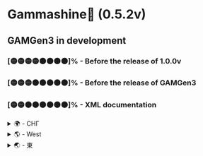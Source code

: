 # Gammashine💛 (0.5.2v)
##  GAMGen3 in development

### [🟡🟡🟡🟡⚫⚫⚫⚫]% - Before the release of 1.0.0v  
### [🟡🟡🟡⚫⚫⚫⚫⚫]% - Before the release of GAMGen3  
### [🟡🟡⚫⚫⚫⚫⚫⚫]% - XML documentation    

<details>
  <summary>🌍 - СНГ</summary>

💛 Кошачья библиотчека в совокупе с системой GAM - Модульная архитектура Гаммы.
❗ Данная библиотека сделана любителем для собственных нужд и своих идей. Библиотека открыта для любого желающего, если вам понравится моя концепция разработки видеоигр.

🔶 Понимание концепции:
🔸 Модульность - Я стараюсь с каждым разом делать больше упор на самобытность всех систем, так как у меня все состоит из модулей
🔸 Изменчивость - В системе я предусматриваю изменчивость всего, чего я могу реализовать. Например модули могут менять свое состояние тем самым открывая собственные возможности и повышая производительность без каких либо усилий
🔸 Унификация - Здесь практически везде используются собственный стандарт именования и построения. При построении проекта он сам по себе начинает документировать из-за единоличного API. Есть конечно некоторые механизмы которые выбиваются вне самой системы, но стараюсь их всех подогнать в одну сторону. Практически все унаследовано от интерфейсов, которые используются таким образом, что описывают и стандартизируют проект, если конечно же все написано на Мастермайндах.
🔸 Модифицируемость - Позволяет стараться по минимум изменять или даже добавлять вовсе новый функционал без лишнего затрагивания других мест
🔸 Простота - Система не делается таким образом, чтобы "красоваться" ее сложностью и не пониманию других. Изначально вся задумка и начиналась с того, чтобы упростить написание проектов. Также в системе сложно запутаться, так как в основном она имеет 5 звеньев везде, если вы пишите по ее стандартам. Синхронизация данных может оказаться самой мудренной частью, но если следовать именованию и концепции данных (как описано ниже) - запутанность будет сводится к минимуму.

🔶 Понимание системы:
🔸 0_RulecoreSupremind - Вся назовем ее архитектура и ее особенности начинаются отсюда. На самом деле это такая же система (4_Mastermind), но имеет нюанс - он проигрывает другие системы и имеет немного отличий в структуре, так как в системе предусмотренно изменчивость состояний, о чем пойдет речь дальше. По строение и понимаю это тоже самое, что и другие системы. Не смотря на то, что все системы унаследованы от MonoBehaviour, только RulecoreSupremind использует его методы, нежели другие, хотя все системы могут проиграть самих себя.
🔸 1_Fold - Данные, они же "Складки" - что намекает на их изменчивость. Изначально концепция всей системы начиналась с модульного оригами, что кстати по сути и остается в ее сердцевине, пусть и не так вызывающе. Отличие данных является в том, что они практически все публичны. Я решила, что к данным пусть будут иметь доступ все, ибо запутаться в этом очень сложно. Также большой акцент на переиспользовании тех же данных, которые имеются в других модулях (2_Module). Данные делятся на 4 вида:
  🔹Mod2ata - Данные, которые относятся конкретно к модулю для описания его изменчивости (GAMGen3 с модулем - IMultipurposeModulable).
  🔹Fold - Данные, которые требуются для работы самого модуля, они имеют в себе суть привязанности к самому модулю. Такие данные именуются как - FishFold.
  🔹Bind - Данные, которые требуются для дополнительной работы модуля извне (суть переиспользования других данных). В дальнейшем их нужно синхронизировать. Такие данные именуются как - FishBind.
  🔹Info - Данные, которые предоставляются модулем для удобного использования другим системам и модулям, которые в свою очередь становятся Bind-данными. Но есть нюанс - данный тип данных никак не участвует в работе модуля, откуда они были созданы изначально. Такие данные именуются как - FishInformation.
🔸 2_Module - Модули нужны для реализации функционала систем. Они имеют очень короткую отвественность и отвечают только за свой контекст. Модули в основном проигрываются системой. Модули в принципе не привязаны кому либо изначально и могут быть проиграны где угодно, так как система унифицирована. Модули содержат минимум двое данных - Mod2ata и Fold. У модулей есть довольно общирный набор типов этих самых модулей:
  🔹IModulable - Является основой всех остальных модулей. Имеет в себе два метода - Коллекции (Collection();) и Уничтожения (Elimination();).
  🔹IRegularModulable : IModulable - Также является основой, так как в себе имеет метод проигрывания - Playback();.
  🔹IUniversalModulable : IModulable - Модуль из GAMGen2, который имеет в себе преопределенные данные для его изменчивости. Является таким началом для построения системы для GAMGen2
  🔹IPlayableModulable : IRegularModulable - Основной модуль из GAMGen2, который также имеет набор данных аналогичный как у IUniversalModulable. Позволяет проигрывать функционал, а также включать или выключать модуль для изменчивости состояния и также позволяет экономить производительность.
  🔹IMultipurposeModulable<T> : IRegularModulable - Основной модуль уже из GAMGen3 для построения собственных модулей, который в свою очередь стал по истине универсальным. Данный модуль можно сказать является заменой модулей из GAMGen2, который предоставляет больше гибкости, пусть с меньшей конкреткой
  🔹IMainstreamModulable : IMultipurposeModulable<T> - Главный модуль GAMGen3, на который идет акцент всех основных систем и построения других проектов соотвественно. Под капотом это преопределенный модуль которые имеет в себе уже определнный набор данных и пару новых методов для более гибкой работы с ними. Shutdown(); - данный метод позволяет удобно перенести логику того, когда модуль был выключен. Lightback(); - интересный метод с новой концепцией которая вытекла из того нюанса, что система благодаря выключению модулей в подходящие моменты может повысить производительность. Я пошла дальше и сделала "легковесный" проигрываемый модуль, который может запуститься после основной логики из Playback и уже у себя крутить более легкий функционал или даже просто передавать данные для правильной работы других модулей без лишних расчетов.
🔸 3_Manifold (Collector) - Коллекторы можно назвать как специальные данные для конкретной системы. В нем содержится список всех модулей и данных, которые нужны самой системе. Дальше будет ясно зачем. Также в нем есть метод Changeover(); который позволяет коллекционировать новые модули, удалять и другие возможности которые предоставит пользователь. Коллектор может принимать в себя разные перечисления (enum) для реализации своего функционала. Например RulecoreSupremind имеет свою реализацию, более простую чем у стандартизации других систем
🔸 4_Mastermind - Системы, которые сообственно и управляют своими модулями и данными которые содержатся в его Коллекторе. На самом деле система это такой же модуль, он даже унаследован от него, но он позволяет подготовить и правильно синхронизировать данные между модулями и даже системами если есть такая необходимость с помощью механизма переиспользования данных не имея прямых ссылок с другими системами. Системы друг о друге ничего не знают
🔸 5_Controllable - Состояния (они же enumeration) которые выполняют чуть ли не половину работы всей системы. В моей назовем ее архитектуре, а я бы назвала это все же системой - основной упор на контроль состояний. Состояния не только позволяют менять менять что-то, как например проигрывать ли модуль или нет, но еще одной концепцией у меня это являюется как "Изменения и привязанность на кончиках пальцев", где разные состояния могут конвертироваться в другие которые понимает конкретная система и тем самым передавая не данные, а условное состояние. Можно сказать что высшая форма управлением между собой является именно на состоянии, а не данными - это более примитивный и грубый способ синхронизации. Как ни странно, но для автоматизации и работы с ними есть Оригамма Supervision, которая отвечает за управлением разных состояний и их конвертаций для общения разных систем
🔸 6s_Origamma - Оригами или же ОриГамма являются необычным функционалом который выделяется на фоне всей системы. Они работают по принципу коллекций и выглядят как классическая реализация класса/структуры. Одной из особенностей их в том, что функционал у них фиксированный, когда у системы концепция изменчивости.
🔸 7s_Actress - Актрисы являются также выбивающимся подспорием системы. Это полу-унифицированные интерфейсы для "обогащения" модуля или для универсальной замены части функционала у модуля. Также является чем-то классическим, нежели чем у меня. Это гибридный механизм позволяющий делать реализации еще гибче. Вообще актрисы были задуманы как отдельная система, но по итогу стала частью GAM.
🔸 8m_Machine - Изначально я планировала сделать что-то более большим, но машины являются статической реализацией опреденного функционала (static).
  
</details>

<details>
  <summary>🌎 - West</summary>

💛 The cat library in conjunction with the GAM system is a modular architecture of Gamma.
 This library is made by an amateur for his own needs and his own ideas. The library is open to anyone if you like my video game development concept.

Understanding the concept:
🔸 Modularity - I try to put more emphasis on the originality of all systems every time, since everything consists of modules
🔸 Variability - In the system, I envisage the variability of everything that I can implement. For example, modules can change their state, thereby opening up their own capabilities and increasing productivity without any effort
🔸 Unification - Here, almost everywhere, their own naming and construction standard is used. When building a project, it starts documenting itself because of the sole API. Of course, there are some mechanisms that are knocked out outside the system itself, but I try to fit them all in one direction. Almost everything is inherited from the interfaces, which are used in such a way that they describe and standardize the project, unless of course everything is written in the Masterminds.
🔸 Modifiability - Allows you to try to change or even add new functionality at a minimum without unnecessarily affecting other places
🔸 Simplicity - The system is not made in such a way as to "show off" its complexity and not be understood by others. Initially, the whole idea began with making it easier to write projects. It is also difficult to get confused in the system, since it basically has 5 links everywhere if you write according to its standards. Data synchronization may be the trickiest part, but if you follow the naming and concept of the data (as described below), the confusion will be minimized.

🔶 Understanding the system:
🔸 0_RulecoreSupremind - Let's call its entire architecture and its features start from here. In fact, this is the same system (4_Mastermind), but it has a nuance - it loses to other systems and has few differences in structure, since the system provides for variability of states, which will be discussed further. By structure and understanding, this is the same as other systems. Despite the fact that all systems are inherited from MonoBehaviour, only RulecoreSupremind uses its methods rather than others, although all systems can lose themselves.
🔸 1_Fold - Data, they are also "Folds" - which hints at their variability. Initially, the concept of the entire system began with modular origami, which, by the way, remains at its core, albeit not so defiantly. The difference between the data is that they are almost all public. I decided that everyone should have access to the data, because it is very difficult to get confused in this. There is also a great emphasis on reusing the same data that is available in other modules (2_Module). The data is divided into 4 types:
  🔹Mod2ata - Data that refers specifically to the module to describe its variability (GAMGen3 with the module - IMultipurposeModulable).
  🔹Fold - The data that is required for the operation of the module itself, they have the essence of attachment to the module itself. Such data is referred to as - FishFold.
  🔹Bind - Data that is required for additional work of the module from the outside (the essence of reusing other data). In the future, they need to be synchronized. Such data is referred to as - FishBind.
  🔹Info - Data that is provided by the module for convenient use by other systems and modules, which in turn become Bind data. But there is a caveat - this type of data does not participate in the work of the module in any way, from where they were originally created. Such data is referred to as - FishInformation.
🔸 2_Module - Modules are needed to implement the functionality of the systems. They have a very short responsibility and are responsible only for their context. Modules are mostly played by the system. In principle, the modules are not tied to anyone initially and can be played anywhere, since the system is unified. The modules contain at least two data - Mod2ata and Fold. Modules have a fairly general set of types of these modules:
  🔹IModulable - Is the basis of all other modules. It has two methods - Collection (Collection();) and Destruction (Elimination();).
  🔹IRegularModulable : IModulable is also the basis, since it has a playback method - Playback();.
  🔹IUniversalModulable : IModulable is a module from GAMGen2 that has pre-defined data for its variability. It is such a start for building a system for GAMGen2
  🔹IPlayableModulable : IRegularModulable is the main module from GAMGen2, which also has a data set similar to that of IUniversalModulable. It allows you to play the functionality, as well as turn on or off the module for state variability and also allows you to save performance.
  🔹IMultipurposeModulable<T> : IRegularModulable is the main module already from GAMGen3 for building its own modules, which in turn has become truly universal. This module can be said to be a replacement for modules from GAMGen2, which provides more flexibility, albeit with less specificity
  🔹IMainstreamModulable : IMultipurposeModulable<T> is the main module of GAMGen3, which is the focus of all major systems and the construction of other projects accordingly. Under the hood, this is a pre-defined module that has an already defined set of data and a couple of new methods for working with them more flexibly. Shutdown(); - this method allows you to conveniently transfer the logic of when the module was turned off. Lightback(); is an interesting method with a new concept that follows from the nuance that the system can improve performance by turning off modules at appropriate moments. I went further and made a "lightweight" playable module that can start after the basic logic from the Playback and already turn on lighter functionality or even just transfer data for the correct operation of other modules without unnecessary calculations.
🔸 3_Manifold (Collector) - Collectors can be named as special data for a specific system. It contains a list of all modules and data that the system itself needs. Then it will be clear why. It also has a Changeover() method; which allows you to collect new modules, delete and other features that the user will provide. The collector can accept different enumerations (enums) to implement its functionality. For example, RulecoreSupremind has its own implementation, simpler than the standardization of other systems
🔸 4_Mastermind - Systems that directly manage their modules and the data contained in its Collector. In fact, the system is the same module, it is even inherited from it, but it allows you to prepare and correctly synchronize data between modules and even systems, if necessary, using a data reuse mechanism without having direct links with other systems. The systems don't know anything about each other
🔸 5_Controllable - States (aka enumeration) that perform almost half of the work of the entire system. In my architecture, let's call it, but I would still call it a system - the main focus is on state control. States not only allow you to change something, such as whether to play a module or not, but another concept for me is "Changes and attachment at your fingertips", where different states can be converted into others that a particular system understands and thereby transmitting not data, but a conditional state. It can be said that the highest form of control among themselves is based on the state, and not on data - this is a more primitive and crude way of synchronization. Strangely enough, but for automation and working with them there is Origamma Supervision, which is responsible for managing different states and their conversions for communication between different systems
🔸 6s_Origamma - Origami or OriGamma is an unusual functionality that stands out against the background of the entire system. They work on the principle of collections and look like a classic implementation of a class/structures. One of their features is that their functionality is fixed when the system has a concept of variability.
🔸 7s_Actress - Actresses are also an outstanding support of the system. These are semi-unified interfaces for "enriching" the module or for universal replacement of a part of the module's functionality. It is also something classic, rather than what I have. This is a hybrid mechanism that allows you to make implementations even more flexible. In general, actresses were conceived as a separate system, but eventually became part of GAM.
🔸 8m_Machine - Initially I planned to make something bigger, but the machines are a static implementation of a certain functionality (static).

</details>

<details>
  <summary>🌏 - 東</summary>
</details>
